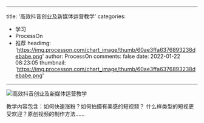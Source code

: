 
---
title: '高效抖音创业及新媒体运营教学'
categories: 
 - 学习
 - ProcessOn
 - 推荐
headimg: 'https://img.processon.com/chart_image/thumb/60ae3ffa6376893238debabe.png'
author: ProcessOn
comments: false
date: 2022-01-22 08:23:05
thumbnail: 'https://img.processon.com/chart_image/thumb/60ae3ffa6376893238debabe.png'
---

<div>   
<img class="thumb" alt="高效抖音创业及新媒体运营教学" src="https://img.processon.com/chart_image/thumb/60ae3ffa6376893238debabe.png" referrerpolicy="no-referrer">
<p>教学内容包含：如何快速涨粉？如何拍摄有美感的短视频？
什么样类型的短视更受欢迎？原创视频的制作方法……</p>  
</div>
            